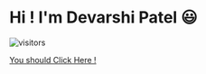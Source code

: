 # Hi ! I'm Devarshi Patel 😃

![visitors](https://visitor-badge.glitch.me/badge?page_id=dpatel-8112.dpatel-8112)

<a href="https://dpatel-8112.github.io/portfolio" target="_blank"> You should Click Here ! </a>
